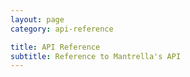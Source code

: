 ```yaml
---
layout: page
category: api-reference

title: API Reference
subtitle: Reference to Mantrella's API
---
```

